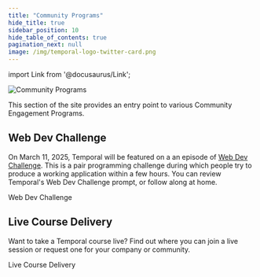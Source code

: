 ```yaml
---
title: "Community Programs"
hide_title: true
sidebar_position: 10
hide_table_of_contents: true
pagination_next: null
image: /img/temporal-logo-twitter-card.png
---
```


import Link from '@docusaurus/Link';

<img className="banner" src="/img/banners/communityprograms.png" alt="Community Programs" />

This section of the site provides an entry point to various Community Engagement Programs.


## Web Dev Challenge

On March 11, 2025, Temporal will be featured on a an episode of [Web Dev Challenge](https://www.youtube.com/playlist?list=PLz8Iz-Fnk_eTkZvSNWXW_TKZ2UwVirT2M). This is a pair programming challenge during which people try to produce a working application within a few hours. You can review Temporal's Web Dev Challenge prompt, or follow along at home.

<Link className="button button--primary" to="web_dev_challenge/">Web Dev Challenge</Link>&nbsp;

## Live Course Delivery

Want to take a Temporal course live? Find out where you can join a live session or request one for your company or community.

<Link className="button button--primary" to="live_course_delivery/">Live Course Delivery</Link>&nbsp;